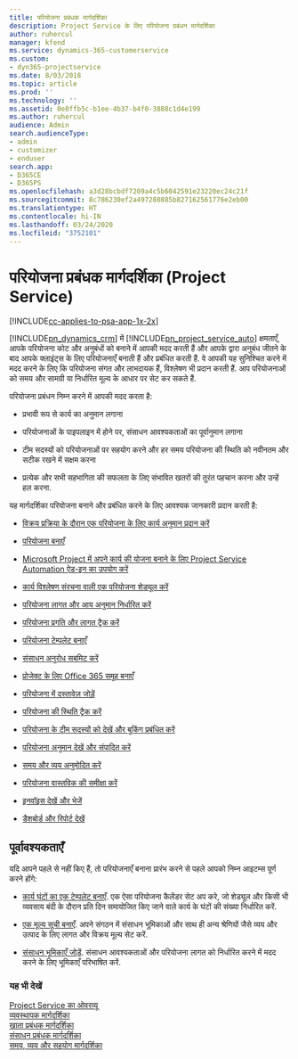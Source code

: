 ```yaml
---
title: परियोजना प्रबंधक मार्गदर्शिका
description: Project Service के लिए परियोजना प्रबंधन मार्गदर्शिका
author: ruhercul
manager: kfend
ms.service: dynamics-365-customerservice
ms.custom:
- dyn365-projectservice
ms.date: 8/03/2018
ms.topic: article
ms.prod: ''
ms.technology: ''
ms.assetid: 0e8ffb5c-b1ee-4b37-b4f0-3888c1d4e199
ms.author: ruhercul
audience: Admin
search.audienceType:
- admin
- customizer
- enduser
search.app:
- D365CE
- D365PS
ms.openlocfilehash: a3d28bcbdf7209a4c5b6042591e23220ec24c21f
ms.sourcegitcommit: 8c786230ef2a497280885b827162561776e2eb00
ms.translationtype: HT
ms.contentlocale: hi-IN
ms.lasthandoff: 03/24/2020
ms.locfileid: "3752101"
---
```

# <a name="project-manager-guide-project-service"></a>परियोजना प्रबंधक मार्गदर्शिका (Project Service)

[!INCLUDE[cc-applies-to-psa-app-1x-2x](../includes/cc-applies-to-psa-app-1x-2x.md)]

[!INCLUDE[pn_dynamics_crm](../includes/pn-dynamics-crm.md)] में [!INCLUDE[pn_project_service_auto](../includes/pn-project-service-auto.md)] क्षमताएँ, आपके परियोजना कोट और अनुबंधों को बनाने में आपकी मदद करती हैं और आपके द्वारा अनुबंध जीतने के बाद आपके क्‍लाइंट्स के लिए परियोजनाएँ बनाती हैं और प्रबंधित करती हैं. वे आपकी यह सुनिश्चित करने में मदद करने के लिए कि परियोजना संगत और लाभदायक हैं, विश्लेषण भी प्रदान करती हैं. आप परियोजनाओं को समय और सामग्री या निर्धारित मूल्य के आधार पर सेट कर सकते हैं.  
  
 परियोजना प्रबंधन निम्न करने में आपकी मदद करता है:  
  
-   प्रभावी रूप से कार्य का अनुमान लगाना  
  
-   परियोजनाओं के पाइपलाइन में होने पर, संसाधन आवश्यकताओं का पूर्वानुमान लगाना  
  
-   टीम सदस्यों को परियोजनाओं पर सहयोग करने और हर समय परियोजना की स्थिति को नवीनतम और सटीक रखने में सक्षम करना  
  
-   प्रत्येक और सभी सहभागिता की सफलता के लिए संभावित खतरों की तुरंत पहचान करना और उन्हें हल करना.  
  
यह मार्गदर्शिका परियोजना बनाने और प्रबंधित करने के लिए आवश्यक जानकारी प्रदान करती है:  
  
-   [विक्रय प्रक्रिया के दौरान एक परियोजना के लिए कार्य अनुमान प्रदान करें](../project-service/provide-estimates-project-during-sales-process.md)  
  
-   [परियोजना बनाएँ](../project-service/create-project.md)  
  
-   [Microsoft Project में अपने कार्य की योजना बनाने के लिए Project Service Automation ऐड-इन का उपयोग करें](../project-service/add-plan-work-microsoft-project.md)  
  
-   [कार्य विश्लेषण संरचना वाली एक परियोजना शेड्यूल करें](../project-service/schedule-project-work-breakdown-structure.md)  
  
-   [परियोजना लागत और आय अनुमान निर्धारित करें](../project-service/determine-project-cost-revenue-estimates.md)  
  
-   [परियोजना प्रगति और लागत ट्रैक करें](../project-service/track-project-progress-cost.md)  
  
-   [परियोजना टेम्पलेट बनाएँ](../project-service/create-project-template.md)  
  
-   [संसाधन अनुरोध सबमिट करें](../project-service/submit-resource-requests.md)  
  
-   [प्रोजेक्ट के लिए Office 365 समूह बनाएँ](../project-service/create-office-365-group-project.md)  
  
-   [परियोजना में दस्तावेज़ जोड़ें](../project-service/add-documents-project.md)  
  
-   [परियोजना की स्थिति ट्रैक करें](../project-service/track-project-status.md)  
  
-   [परियोजना के टीम सदस्यों को देखें और बुकिंग प्रबंधित करें](../project-service/view-project-team-members-manage-bookings.md)  
  
-   [परियोजना अनुमान देखें और संपादित करें](../project-service/view-edit-project-estimates.md)  
  
-   [समय और व्यय अनुमोदित करें](../project-service/approve-time-expenses.md)  
  
-   [परियोजना वास्तविक की समीक्षा करें](../project-service/review-project-actuals.md)  
  
-   [इनवॉइस देखें और भेजें](../project-service/view-send-invoices.md)  
  
-   [डैशबोर्ड और रिपोर्ट देखें](../project-service/view-dashboards-reports.md)  
  
## <a name="prerequisites"></a>पूर्वावश्यकताएँ  
 यदि आपने पहले से नहीं किए हैं, तो परियोजनाएँ बनाना प्रारंभ करने से पहले आपको निम्न आइटम्स पूर्ण करने होंगे:  
  
-   [कार्य घंटों का एक टेम्पलेट बनाएँ](../project-service/create-work-hours-template.md). एक ऐसा परियोजना कैलेंडर सेट अप करे, जो शेड्यूल और किसी भी व्यवसाय बंदी के दौरान प्रति दिन समायोजित किए जाने वाले कार्य के घंटों की संख्या निर्धारित करें.  
  
-   [एक मूल्य सूची बनाएँ](../project-service/create-price-list.md). अपने संगठन में संसाधन भूमिकाओं और साथ ही अन्य श्रेणियों जैसे व्यय और उत्पाद के लिए लागत और विक्रय मूल्य सेट करें.  
  
-   [संसाधन भूमिकाएँ जोड़ें](../project-service/add-resource-roles.md). संसाधन आवश्यकताओं और परियोजना लागत को निर्धारित करने में मदद करने के लिए भूमिकाएँ परिभाषित करें.  
  
### <a name="see-also"></a>यह भी देखें  
 [Project Service का ओवरव्यू](../project-service/overview.md)   
 [व्यवस्थापक मार्गदर्शिका](../project-service/admin-guide.md)   
 [खाता प्रबंधक मार्गदर्शिका](../project-service/account-manager-guide.md)   
 [संसाधन प्रबंधक मार्गदर्शिका](../project-service/resource-manager-guide.md)   
 [समय, व्यय और सहयोग मार्गदर्शिका](../project-service/time-expense-collaboration-guide.md)

